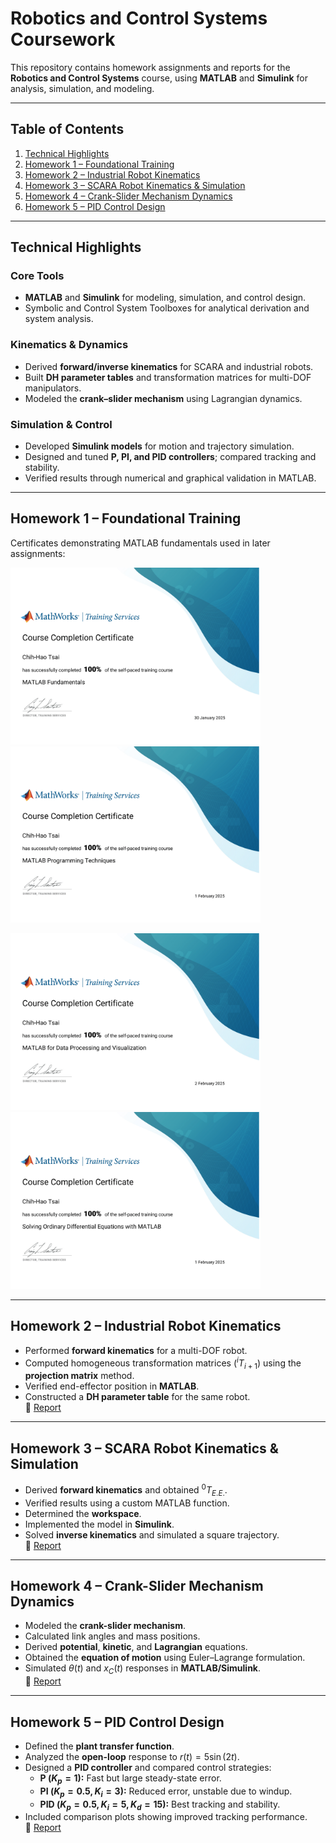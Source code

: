 # Robotics and Control Systems Coursework

This repository contains homework assignments and reports for the **Robotics and Control Systems** course, using **MATLAB** and **Simulink** for analysis, simulation, and modeling.

---

## Table of Contents
1. [Technical Highlights](#techhnical-hightlights)
2. [Homework 1 – Foundational Training](#homework-1--foundational-training)
3. [Homework 2 – Industrial Robot Kinematics](#homework-2--industrial-robot-kinematics)
4. [Homework 3 – SCARA Robot Kinematics & Simulation](#homework-3--scara-robot-kinematics--simulation)
5. [Homework 4 – Crank-Slider Mechanism Dynamics](#homework-4--crank-slider-mechanism-dynamics)
6. [Homework 5 – PID Control Design](#homework-5--pid-control-design)

---

## Technical Highlights

### Core Tools
- **MATLAB** and **Simulink** for modeling, simulation, and control design.  
- Symbolic and Control System Toolboxes for analytical derivation and system analysis.  

### Kinematics & Dynamics
- Derived **forward/inverse kinematics** for SCARA and industrial robots.  
- Built **DH parameter tables** and transformation matrices for multi-DOF manipulators.  
- Modeled the **crank–slider mechanism** using Lagrangian dynamics.  

### Simulation & Control
- Developed **Simulink models** for motion and trajectory simulation.  
- Designed and tuned **P, PI, and PID controllers**; compared tracking and stability.  
- Verified results through numerical and graphical validation in MATLAB.  

---

## Homework 1 – Foundational Training
Certificates demonstrating MATLAB fundamentals used in later assignments:
<p float="center">
  <img src="./HW1/fund.png" width="400" />
  <img src="./HW1/PT.png" width="400" />
</p>
<p float="center">
  <img src="./HW1/Vi.png" width="400" />
  <img src="./HW1/ODE.png" width="400" />
</p>

---

## Homework 2 – Industrial Robot Kinematics
- Performed **forward kinematics** for a multi-DOF robot.  
- Computed homogeneous transformation matrices ($^{i}T_{i+1}$) using the **projection matrix** method.  
- Verified end-effector position in **MATLAB**.  
- Constructed a **DH parameter table** for the same robot.  
📂 [Report](./HW2/HW2.pdf)

---

## Homework 3 – SCARA Robot Kinematics & Simulation
- Derived **forward kinematics** and obtained $^0T_{E.E.}$.  
- Verified results using a custom MATLAB function.  
- Determined the **workspace**.  
- Implemented the model in **Simulink**.  
- Solved **inverse kinematics** and simulated a square trajectory.  
📂 [Report](./HW3/HW3.pdf)

---

## Homework 4 – Crank-Slider Mechanism Dynamics
- Modeled the **crank-slider mechanism**.  
- Calculated link angles and mass positions.  
- Derived **potential**, **kinetic**, and **Lagrangian** equations.  
- Obtained the **equation of motion** using Euler–Lagrange formulation.  
- Simulated $\theta(t)$ and $x_C(t)$ responses in **MATLAB/Simulink**.  
📂 [Report](./HW4/HW4.pdf)

---

## Homework 5 – PID Control Design
- Defined the **plant transfer function**.  
- Analyzed the **open-loop** response to $r(t)=5\sin(2t)$.  
- Designed a **PID controller** and compared control strategies:  
  - **P ($K_p=1$):** Fast but large steady-state error.  
  - **PI ($K_p=0.5, K_i=3$):** Reduced error, unstable due to windup.  
  - **PID ($K_p=0.5, K_i=5, K_d=15$):** Best tracking and stability.  
- Included comparison plots showing improved tracking performance.  
📂 [Report](./HW5/HW5.pdf)

